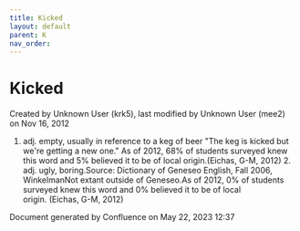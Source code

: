 ```yaml
---
title: Kicked
layout: default
parent: K
nav_order:
---
```


# Kicked

Created by  Unknown User (krk5), last modified by  Unknown User (mee2) on Nov 16, 2012

1. adj. empty, usually in reference to a keg of beer &quot;The keg is kicked but we're getting a new one.&quot; As of 2012, 68% of students surveyed knew this word and 5% believed it to be of local origin.(Eichas, G-M, 2012) 2. adj. ugly, boring.Source: Dictionary of Geneseo English, Fall 2006, WinkelmanNot extant outside of Geneseo.As of 2012, 0% of students surveyed knew this word and 0% believed it to be of local origin. (Eichas, G-M, 2012) 

Document generated by Confluence on May 22, 2023 12:37



